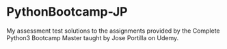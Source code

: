 # PythonBootcamp-JP
My assessment test solutions to the assignments provided by the Complete Python3 Bootcamp Master taught by Jose Portilla on Udemy.
